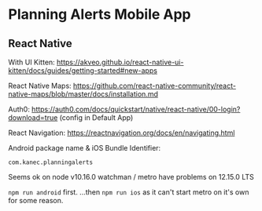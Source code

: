 # Planning Alerts Mobile App

## React Native

With UI Kitten:
https://akveo.github.io/react-native-ui-kitten/docs/guides/getting-started#new-apps

React Native Maps:
https://github.com/react-native-community/react-native-maps/blob/master/docs/installation.md

Auth0:
https://auth0.com/docs/quickstart/native/react-native/00-login?download=true
(config in Default App)

React Navigation:
https://reactnavigation.org/docs/en/navigating.html

Android package name & iOS Bundle Identifier:

```
com.kanec.planningalerts
```

Seems ok on node v10.16.0
watchman / metro have problems on 12.15.0 LTS

`npm run android` first.
...then `npm run ios` as it can't start metro on it's own for some reason.
